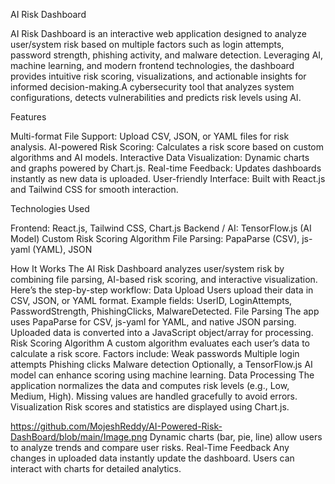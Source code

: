 AI Risk Dashboard

AI Risk Dashboard is an interactive web application designed to analyze user/system risk based on multiple factors such as login attempts, password strength, phishing activity, and malware detection. Leveraging AI, machine learning, and modern frontend technologies, the dashboard provides intuitive risk scoring, visualizations, and actionable insights for informed decision-making.A cybersecurity tool that analyzes system configurations, detects vulnerabilities and predicts risk levels using AI.  

Features

Multi-format File Support: Upload CSV, JSON, or YAML files for risk analysis.
AI-powered Risk Scoring: Calculates a risk score based on custom algorithms and AI models.
Interactive Data Visualization: Dynamic charts and graphs powered by Chart.js.
Real-time Feedback: Updates dashboards instantly as new data is uploaded.
User-friendly Interface: Built with React.js and Tailwind CSS for smooth interaction.

Technologies Used

Frontend:
React.js, Tailwind CSS, Chart.js
Backend / AI:
TensorFlow.js (AI Model)
Custom Risk Scoring Algorithm
File Parsing:
PapaParse (CSV), js-yaml (YAML), JSON

How It Works
The AI Risk Dashboard analyzes user/system risk by combining file parsing, AI-based risk scoring, and interactive visualization. Here’s the step-by-step workflow:
Data Upload
Users upload their data in CSV, JSON, or YAML format.
Example fields: UserID, LoginAttempts, PasswordStrength, PhishingClicks, MalwareDetected.
File Parsing
The app uses PapaParse for CSV, js-yaml for YAML, and native JSON parsing.
Uploaded data is converted into a JavaScript object/array for processing.
Risk Scoring Algorithm
A custom algorithm evaluates each user’s data to calculate a risk score.
Factors include:
Weak passwords
Multiple login attempts
Phishing clicks
Malware detection
Optionally, a TensorFlow.js AI model can enhance scoring using machine learning.
Data Processing
The application normalizes the data and computes risk levels (e.g., Low, Medium, High).
Missing values are handled gracefully to avoid errors.
Visualization
Risk scores and statistics are displayed using Chart.js.

https://github.com/MojeshReddy/AI-Powered-Risk-DashBoard/blob/main/Image.png
Dynamic charts (bar, pie, line) allow users to analyze trends and compare user risks.
Real-Time Feedback
Any changes in uploaded data instantly update the dashboard.
Users can interact with charts for detailed analytics.
